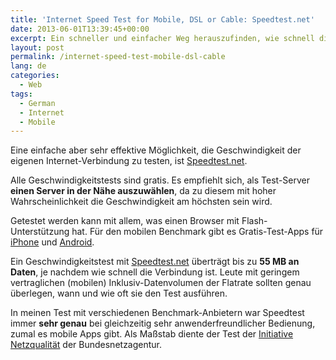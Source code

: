 ```yaml
---
title: 'Internet Speed Test for Mobile, DSL or Cable: Speedtest.net'
date: 2013-06-01T13:39:45+00:00
excerpt: Ein schneller und einfacher Weg herauszufinden, wie schnell die Internet-Verbindung ist. Mobile Nutzer sollten dabei den Datenverbrauch kennen.
layout: post
permalink: /internet-speed-test-mobile-dsl-cable
lang: de
categories:
  - Web
tags:
  - German
  - Internet
  - Mobile
---
```

Eine einfache aber sehr effektive Möglichkeit, die Geschwindigkeit der eigenen Internet-Verbindung zu testen, ist [Speedtest.net](http://www.speedtest.net/).

Alle Geschwindigkeitstests sind gratis. Es empfiehlt sich, als Test-Server **einen Server in der Nähe auszuwählen**, da zu diesem mit hoher Wahrscheinlichkeit die Geschwindigkeit am höchsten sein wird.

Getestet werden kann mit allem, was einen Browser mit Flash-Unterstützung hat. Für den mobilen Benchmark gibt es Gratis-Test-Apps für [iPhone](https://itunes.apple.com/de/app/speedtest-net-mobile-speed/id300704847?mt=8) und [Android](https://play.google.com/store/apps/details?id=org.zwanoo.android.speedtest).

Ein Geschwindigkeitstest mit [Speedtest.net](http://www.speedtest.net/) überträgt bis zu **55 MB an Daten**, je nachdem wie schnell die Verbindung ist. Leute mit geringem vertraglichen (mobilen) Inklusiv-Datenvolumen der Flatrate sollten genau überlegen, wann und wie oft sie den Test ausführen.

In meinen Test mit verschiedenen Benchmark-Anbietern war Speedtest immer **sehr genau** bei gleichzeitig sehr anwenderfreundlicher Bedienung, zumal es mobile Apps gibt. Als Maßstab diente der Test der [Initiative Netzqualität](https://breitbandmessung.de/startseite/) der Bundesnetzagentur.